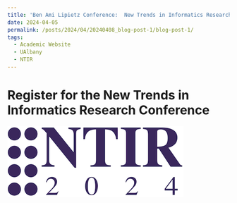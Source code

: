 ```yaml
---
title: 'Ben Ami Lipietz Conference:  New Trends in Informatics Research (NTIR)'
date: 2024-04-05
permalink: /posts/2024/04/20240408_blog-post-1/blog-post-1/
tags:
  - Academic Website
  - UAlbany
  - NTIR
---
```

Register for the New Trends in Informatics Research Conference
======
<img src='/images/ntir-logo-2014.png'>
